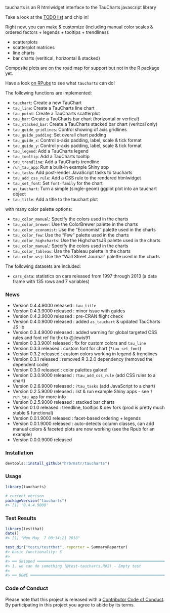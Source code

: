<!-- README.md is generated from README.Rmd. Please edit that file -->

taucharts is an R htmlwidget interface to the TauCharts javascript
library

Take a look at the [TODO
list](https://github.com/hrbrmstr/taucharts/issues/1) and chip in\!

Right now, you can make & customize (including manual color scales &
ordered factors + legends + tooltips + trendlines):

  - scatterplots
  - scatterplot matrices
  - line charts
  - bar charts (veritical, horizontal & stacked)

Composite plots are on the road map for support but not in the R package
yet.

Have a look [on RPubs](http://rpubs.com/hrbrmstr/taucharts) to see what
`taucharts` can do\!

The following functions are implemented:

  - `tauchart`: Create a new TauChart
  - `tau_line`: Create a TauCharts line chart
  - `tau_point`: Create a TauCharts scatterplot
  - `tau_bar`: Create a TauCharts bar chart (horizontal or vertical)
  - `tau_stacked_bar`: Create a TauCharts stacked bar chart (veritcal
    only)
  - `tau_guide_gridlines`: Control showing of axis gridlines
  - `tau_guide_padding`: Set overall chart padding
  - `tau_guide_x`: Control x-axis padding, label, scale & tick format
  - `tau_guide_y`: Control y-axis padding, label, scale & tick format
  - `tau_legend`: Add a TauCharts legend
  - `tau_tooltip`: Add a TauCharts tooltip
  - `tau_trendline`: Add a TauCharts trendline
  - `run_tau_app`: Run a built-in example Shiny app
  - `tau_tasks`: Add post-render JavaScript tasks to taucharts
  - `tau_add_css_rule`: Add a CSS rule to the rendered htmlwidget
  - `tau_set_font`: Set `font-family` for the chart
  - `as_tauchart`: Turn a simple (single-geom) ggplot plot into an
    tauchart object
  - `tau_title`: Add a title to the tauchart plot

with many color palette options:

  - `tau_color_manual`: Specify the colors used in the charts
  - `tau_color_brewer`: Use the ColorBrewer palette in the charts
  - `tau_color_economist`: Use the “Economist” palette used in the
    charts
  - `tau_color_few`: Use the “Few” palette used in the charts
  - `tau_color_highcharts`: Use the HighchartsJS palette used in the
    charts
  - `tau_color_manual`: Specify the colors used in the charts
  - `tau_color_tableau`: Use the Tableau palette in the charts
  - `tau_color_wsj`: Use the “Wall Street Journal” palette used in the
    charts

The following datasets are included:

  - `cars_data`: statistics on cars released from 1997 through 2013 (a
    data frame with 135 rows and 7 variables)

### News

  - Version 0.4.4.9000 released : `tau_title`
  - Version 0.4.3.9000 released : minor issue with guides
  - Version 0.4.2.9000 released : pre-CRAN flight check
  - Version 0.4.0.9000 released : added `as_tauchart` & updated
    TauCharts JS lib
  - Version 0.3.4.9000 released : added warning for global targeted CSS
    rules and font ref fix thx to @jlewis91
  - Version 0.3.3.9001 released : fix for custom colors and `tau_line`
  - Version 0.3.3 released : custom font for chart (`?tau_set_font`)
  - Version 0.3.2 released : custom colors working in legend &
    trendlines
  - Version 0.3.1 released : removed R 3.2.0 dependency (removed the
    dependent code)
  - Version 0.3.0 released : color palettes galore\!
  - Version 0.3.0.9000 released : `?tau_add_css_rule` (add CSS rules to
    a chart)
  - Version 0.2.6.9000 released : `?tau_tasks` (add JavaScript to a
    chart)
  - Version 0.2.5.9000 released : list & run example Shiny apps - see
    `?run_tau_app` for more info
  - Version 0.2.5.9000 released : stacked bar charts
  - Version 0.1.0 released : trendline, tooltips & dev fork (prod is
    pretty much stable & functional)
  - Version 0.0.1.9003 released : facet-based ordering + legends
  - Version 0.0.1.9000 released : auto-detects column classes, can add
    manual colors & faceted plots are now working (see the Rpub for an
    example)
  - Version 0.0.0.9000 released

### Installation

``` r
devtools::install_github("hrbrmstr/taucharts")
```

### Usage

``` r
library(taucharts)

# current verison
packageVersion("taucharts")
#> [1] '0.4.4.9000'
```

### Test Results

``` r
library(testthat)
date()
#> [1] "Mon May  7 00:34:21 2018"

test_dir("tests/testthat", reporter = SummaryReporter)
#> basic functionality: S
#> 
#> ══ Skipped ════════════════════════════════════════════════════════════════════════════
#> 1. we can do something (@test-taucharts.R#2) - Empty test
#> 
#> ══ DONE ═══════════════════════════════════════════════════════════════════════════════
```

### Code of Conduct

Please note that this project is released with a [Contributor Code of
Conduct](CONDUCT.md). By participating in this project you agree to
abide by its terms.
